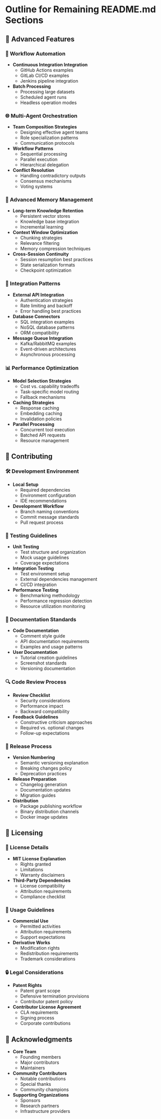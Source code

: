 # Outline for Remaining README.md Sections

## 🚀 Advanced Features

### 🔄 Workflow Automation
- **Continuous Integration Integration**
  - GitHub Actions examples
  - GitLab CI/CD examples
  - Jenkins pipeline integration
- **Batch Processing**
  - Processing large datasets
  - Scheduled agent runs
  - Headless operation modes

### 🌐 Multi-Agent Orchestration
- **Team Composition Strategies**
  - Designing effective agent teams
  - Role specialization patterns
  - Communication protocols
- **Workflow Patterns**
  - Sequential processing
  - Parallel execution
  - Hierarchical delegation
- **Conflict Resolution**
  - Handling contradictory outputs
  - Consensus mechanisms
  - Voting systems

### 🧠 Advanced Memory Management
- **Long-term Knowledge Retention**
  - Persistent vector stores
  - Knowledge base integration
  - Incremental learning
- **Context Window Optimization**
  - Chunking strategies
  - Relevance filtering
  - Memory compression techniques
- **Cross-Session Continuity**
  - Session resumption best practices
  - State serialization formats
  - Checkpoint optimization

### 🔌 Integration Patterns
- **External API Integration**
  - Authentication strategies
  - Rate limiting and backoff
  - Error handling best practices
- **Database Connectors**
  - SQL integration examples
  - NoSQL database patterns
  - ORM compatibility
- **Message Queue Integration**
  - Kafka/RabbitMQ examples
  - Event-driven architectures
  - Asynchronous processing

### 📊 Performance Optimization
- **Model Selection Strategies**
  - Cost vs. capability tradeoffs
  - Task-specific model routing
  - Fallback mechanisms
- **Caching Strategies**
  - Response caching
  - Embedding caching
  - Invalidation policies
- **Parallel Processing**
  - Concurrent tool execution
  - Batched API requests
  - Resource management

## 🤝 Contributing

### 🛠️ Development Environment
- **Local Setup**
  - Required dependencies
  - Environment configuration
  - IDE recommendations
- **Development Workflow**
  - Branch naming conventions
  - Commit message standards
  - Pull request process

### 🧪 Testing Guidelines
- **Unit Testing**
  - Test structure and organization
  - Mock usage guidelines
  - Coverage expectations
- **Integration Testing**
  - Test environment setup
  - External dependencies management
  - CI/CD integration
- **Performance Testing**
  - Benchmarking methodology
  - Performance regression detection
  - Resource utilization monitoring

### 📝 Documentation Standards
- **Code Documentation**
  - Comment style guide
  - API documentation requirements
  - Examples and usage patterns
- **User Documentation**
  - Tutorial creation guidelines
  - Screenshot standards
  - Versioning documentation

### 🔍 Code Review Process
- **Review Checklist**
  - Security considerations
  - Performance impact
  - Backward compatibility
- **Feedback Guidelines**
  - Constructive criticism approaches
  - Required vs. optional changes
  - Follow-up expectations

### 🚀 Release Process
- **Version Numbering**
  - Semantic versioning explanation
  - Breaking changes policy
  - Deprecation practices
- **Release Preparation**
  - Changelog generation
  - Documentation updates
  - Migration guides
- **Distribution**
  - Package publishing workflow
  - Binary distribution channels
  - Docker image updates

## 📄 Licensing

### 📜 License Details
- **MIT License Explanation**
  - Rights granted
  - Limitations
  - Warranty disclaimers
- **Third-Party Dependencies**
  - License compatibility
  - Attribution requirements
  - Compliance checklist

### 🤔 Usage Guidelines
- **Commercial Use**
  - Permitted activities
  - Attribution requirements
  - Support expectations
- **Derivative Works**
  - Modification rights
  - Redistribution requirements
  - Trademark considerations

### 🔒 Legal Considerations
- **Patent Rights**
  - Patent grant scope
  - Defensive termination provisions
  - Contributor patent policy
- **Contributor License Agreement**
  - CLA requirements
  - Signing process
  - Corporate contributions

## 🙏 Acknowledgments
- **Core Team**
  - Founding members
  - Major contributors
  - Maintainers
- **Community Contributors**
  - Notable contributions
  - Special thanks
  - Community champions
- **Supporting Organizations**
  - Sponsors
  - Research partners
  - Infrastructure providers